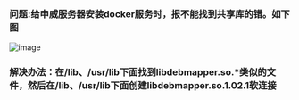 ### 问题:给申威服务器安装docker服务时，报不能找到共享库的错。如下图
![image](https://github.com/lyz-970124/work/blob/master/%E5%9B%BE%E7%89%87/%E7%94%B3%E5%A8%81docker%E6%8A%A5%E9%94%99.png)
### 解决办法：在/lib、/usr/lib下面找到libdebmapper.so.*类似的文件，然后在/lib、/usr/lib下面创建libdebmapper.so.1.02.1软连接
